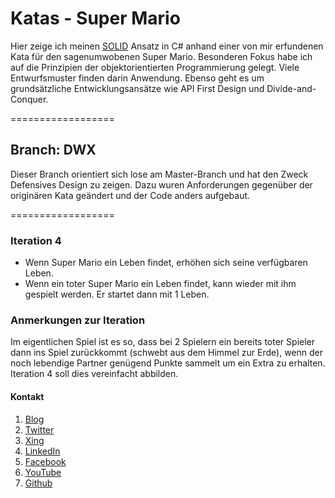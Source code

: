 Katas - Super Mario
==================

Hier zeige ich meinen [SOLID](https://de.wikipedia.org/wiki/Prinzipien_objektorientierten_Designs) Ansatz in C# anhand einer von mir erfundenen Kata für den sagenumwobenen Super Mario.
Besonderen Fokus habe ich auf die Prinzipien der objektorientierten Programmierung gelegt. Viele Entwurfsmuster finden darin Anwendung.
Ebenso geht es um grundsätzliche Entwicklungsansätze wie API First Design und Divide-and-Conquer.

==================
## Branch: DWX
Dieser Branch orientiert sich lose am Master-Branch und hat den Zweck Defensives Design zu zeigen. Dazu wuren Anforderungen gegenüber der originären Kata geändert und der Code anders aufgebaut.

==================


### Iteration 4
-	Wenn Super Mario ein Leben findet, erhöhen sich seine verfügbaren Leben.
-	Wenn ein toter Super Mario ein Leben findet, kann wieder mit ihm gespielt werden. Er startet dann mit 1 Leben.

### Anmerkungen zur Iteration
Im eigentlichen Spiel ist es so, dass bei 2 Spielern ein bereits toter Spieler dann ins Spiel zurückkommt (schwebt aus dem Himmel zur Erde), wenn der noch lebendige Partner genügend Punkte sammelt um ein Extra zu erhalten. Iteration 4 soll dies vereinfacht abbilden.




#### Kontakt
1. [Blog](https://e.co-IT.eu/uli-armbruster/blog)
2. [Twitter](https://e.co-IT.eu/uli-armbruster/twitter)
3. [Xing](https://e.co-IT.eu/uli-armbruster/xing)
4. [LinkedIn](https://e.co-IT.eu/uli-armbruster/xing)
5. [Facebook](https://e.co-IT.eu/uli-armbruster/facebook)
6. [YouTube](https://e.co-IT.eu/uli-armbruster/youtube)
7. [Github](https://e.co-IT.eu/uli-armbruster/github)